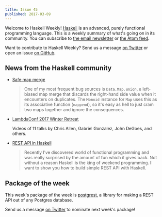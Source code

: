 ```yaml
---
title: Issue 45
published: 2017-03-09
---
```


Welcome to Haskell Weekly!
[Haskell](https://haskell-lang.org) is an advanced, purely functional programming language.
This is a weekly summary of what's going on in its community.
You can subscribe to [the email newsletter](https://news.us10.list-manage.com/subscribe?u=49a6a2e17b12be2c5c4dcb232&id=ffbbbbd930)
or [the Atom feed](/haskell-weekly.atom).

Want to contribute to Haskell Weekly?
Send us a message [on Twitter](https://twitter.com/haskellweekly)
or open an issue [on GitHub](https://github.com/haskellweekly/haskellweekly.github.io).

## News from the Haskell community

-   [Safe map merge](http://teh.id.au/posts/2017/03/03/map-merge/index.html)

    > One of my most frequent bug sources is `Data.Map.union`, a left-biased map merge that discards the right-hand side value when it encounters on duplicates. The `Monoid` instance for `Map` uses this as its associative function (`mappend`), so it's easy as hell to just cram two maps together and ignore the consequences.

-   [LambdaConf 2017 Winter Retreat](https://www.youtube.com/playlist?list=PL7DZ7q3nEWhy9wMify6MXW6F339W4g4Eo)

    Videos of 11 talks by Chris Allen, Gabriel Gonzalez, John DeGoes, and others.

-   [REST API in Haskell](http://maciek.io/rest-api-in-haskell/)

    > Recently I've discovered world of functional programming and was really surprised by the amount of fun which it gives back. Not without a reason Haskell is the king of weekend programming. I want to show you how to build simple REST API with Haskell.

## Package of the week

This week's package of the week is [postgrest](https://hackage.haskell.org/package/postgrest),
a library for making a REST API out of any Postgres database.

Send us a message [on Twitter](https://twitter.com/haskellweekly) to nominate next week's package!
